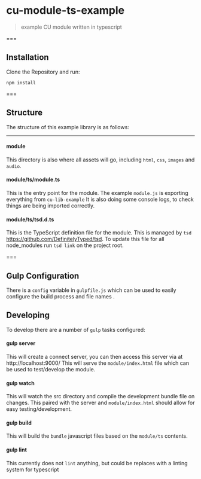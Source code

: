 cu-module-ts-example
====================

> example CU module written in typescript

===

Installation
------------

Clone the Repository and run:

```
npm install
```

===


Structure
---------

The structure of this example library is as follows:

---

#### module

This directory is also where all assets will go, including `html`, `css`, `images` and `audio`.


#### module/ts/module.ts

This is the entry point for the module.
The example `module.js` is exporting everything from `cu-lib-example`
It is also doing some console logs, to check things are being imported correctly.


#### module/ts/tsd.d.ts

This is the TypeScript definition file for the module. This is managed by `tsd` https://github.com/DefinitelyTyped/tsd.
To update this file for all node_modules run `tsd link` on the project root.


===

Gulp Configuration
------------------

There is a `config` variable in `gulpfile.js` which can be used to easily configure the build process and file names .


Developing
----------

To develop there are a number of `gulp` tasks configured:


#### gulp server

This will create a connect server, you can then access this server via at http://localhost:9000/
This will serve the `module/index.html` file which can be used to test/develop the module.


#### gulp watch

This will watch the src directory and compile the development bundle file on changes.
This paired with the server and `module/index.html` should allow for easy testing/development.


#### gulp build

This will build the `bundle` javascript files based on the `module/ts` contents.


#### gulp lint

This currently does not `lint` anything, but could be replaces with a linting system for typescript
